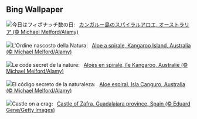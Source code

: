 ## Bing Wallpaper
![](https://www.bing.com/th?id=OHR.FibonacciAloe_JA-JP5597690966_UHD.jpg&w=1000)今日はフィボナッチ数の日:&nbsp;&ensp;[カンガルー島のスパイラルアロエ, オーストラリア (© Michael Melford/Alamy)](https://www.bing.com/th?id=OHR.FibonacciAloe_JA-JP5597690966_UHD.jpg)
<br><br/>
![](https://www.bing.com/th?id=OHR.FibonacciAloe_IT-IT7618166733_UHD.jpg&w=1000)L'Ordine nascosto della Natura:&nbsp;&ensp;[Aloe a spirale, Kangaroo Island, Australia (© Michael Melford/Alamy)](https://www.bing.com/th?id=OHR.FibonacciAloe_IT-IT7618166733_UHD.jpg)
<br><br/>
![](https://www.bing.com/th?id=OHR.FibonacciAloe_FR-FR2896003531_UHD.jpg&w=1000)Le code secret de la nature:&nbsp;&ensp;[Aloès en spirale, île Kangaroo, Australie (© Michael Melford/Alamy)](https://www.bing.com/th?id=OHR.FibonacciAloe_FR-FR2896003531_UHD.jpg)
<br><br/>
![](https://www.bing.com/th?id=OHR.FibonacciAloe_ES-ES2796098950_UHD.jpg&w=1000)El código secreto de la naturaleza:&nbsp;&ensp;[Aloe espiral, Isla Canguro, Australia (© Michael Melford/Alamy)](https://www.bing.com/th?id=OHR.FibonacciAloe_ES-ES2796098950_UHD.jpg)
<br><br/>
![](https://www.bing.com/th?id=OHR.ZafraCastle_EN-GB7885196184_UHD.jpg&w=1000)Castle on a crag:&nbsp;&ensp;[Castle of Zafra, Guadalajara province, Spain (© Eduard Gene/Getty Images)](https://www.bing.com/th?id=OHR.ZafraCastle_EN-GB7885196184_UHD.jpg)
<br><br/>
